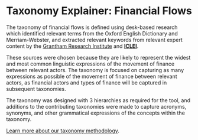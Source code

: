 # Taxonomy Explainer: Financial Flows

The taxonomy of financial flows is defined using desk-based research which identified relevant terms from the Oxford English Dictionary and Merriam-Webster, and extracted relevant keywords from relevant expert content by the [Grantham Research Institute](https://www.lse.ac.uk/granthaminstitute/explainers/what-is-climate-finance-and-where-will-it-come-from/#:~:text=This%20definition%20of%20climate%20finance,sectors%2C%20anywhere%20in%20the%20world.) and [**ICLEI**](https://e-lib.iclei.org/wp-content/uploads/2019/12/Climate%20finance%20glossary.pdf).

These sources were chosen because they are likely to represent the widest and most common linguistic expressions of the movement of finance between relevant actors. The taxonomy is focused on capturing as many expressions as possible of the movement of finance between relevant actors, as financial actors and types of finance will be captured in subsequent taxonomies. 

The taxonomy was designed with 3 hierarchies as required for the tool, and additions to the contributing taxonomies were made to capture acronyms, synonyms, and other grammatical expressions of the concepts within the taxonomy.

[Learn more about our taxonomy methodology](https://www.notion.so/Concept-tracker-internal-a879dfc5c2fd49159838af86cd5e8955).